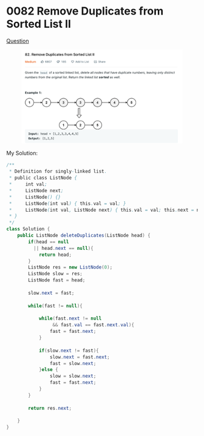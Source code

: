 # 0082 Remove Duplicates from Sorted List II

[Question](https://leetcode.com/problems/remove-duplicates-from-sorted-list-ii/)

<figure><img src="../.gitbook/assets/image (16).png" alt=""><figcaption></figcaption></figure>

My Solution:

```java
/**
 * Definition for singly-linked list.
 * public class ListNode {
 *     int val;
 *     ListNode next;
 *     ListNode() {}
 *     ListNode(int val) { this.val = val; }
 *     ListNode(int val, ListNode next) { this.val = val; this.next = next; }
 * }
 */
class Solution {
    public ListNode deleteDuplicates(ListNode head) {
        if(head == null 
          || head.next == null){
            return head;
        }
        ListNode res = new ListNode(0);
        ListNode slow = res;
        ListNode fast = head;
        
        slow.next = fast;
        
        while(fast != null){
            
            while(fast.next != null
                 && fast.val == fast.next.val){
                fast = fast.next;
            }
            
            if(slow.next != fast){
                slow.next = fast.next;
                fast = slow.next;
            }else {
                slow = slow.next;
                fast = fast.next;
            }
        }
        
        return res.next;
        
    }
}
```

